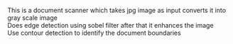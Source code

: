 This is a document scanner which takes jpg image as input 
converts it into gray scale image  
Does edge detection using sobel filter after  that it enhances the image  
Use contour detection to identify the document boundaries
 
